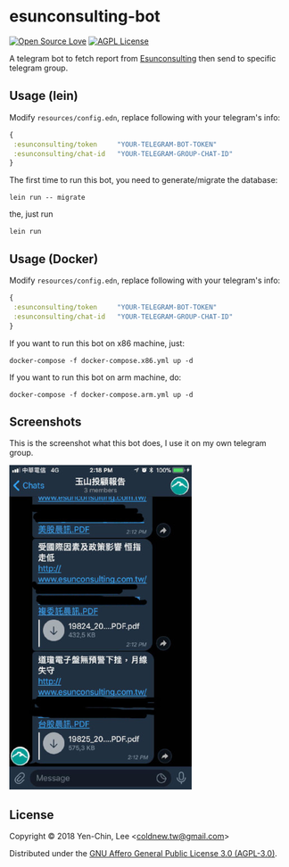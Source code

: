 # esunconsulting-bot

[![Open Source Love](https://badges.frapsoft.com/os/v3/open-source.svg?v=103)](https://github.com/coldnew/esunconsulting-bot)
[![AGPL License](http://img.shields.io/badge/license-AGPL%20v3-red.svg?style=flat)](http://opensource.org/licenses/AGPL-3.0)

A telegram bot to fetch report from [Esunconsulting](https://www.esunconsulting.com.tw/all_reports.asp) then send to specific telegram group.

## Usage (lein)

Modify `resources/config.edn`, replace following with your telegram's info:

``` clojure
{
 :esunconsulting/token     "YOUR-TELEGRAM-BOT-TOKEN"
 :esunconsulting/chat-id   "YOUR-TELEGRAM-GROUP-CHAT-ID"
}
```

The first time to run this bot, you need to generate/migrate the database:

``` shell
lein run -- migrate
```

the, just run

``` shell
lein run
```

## Usage (Docker)

Modify `resources/config.edn`, replace following with your telegram's info:

``` clojure
{
 :esunconsulting/token     "YOUR-TELEGRAM-BOT-TOKEN"
 :esunconsulting/chat-id   "YOUR-TELEGRAM-GROUP-CHAT-ID"
}
```

If you want to run this bot on x86 machine, just:

``` shell
docker-compose -f docker-compose.x86.yml up -d
```

If you want to run this bot on arm machine, do:

``` shell
docker-compose -f docker-compose.arm.yml up -d
```

## Screenshots

This is the screenshot what this bot does, I use it on my own telegram group.

![Screenshot](https://github.com/coldnew/esunconsulting-bot/raw/master/screenshot.jpg)

## License

Copyright © 2018 Yen-Chin, Lee <<coldnew.tw@gmail.com>>

Distributed under the [GNU Affero General Public License 3.0 (AGPL-3.0)](https://www.gnu.org/licenses/agpl-3.0.en.html).
